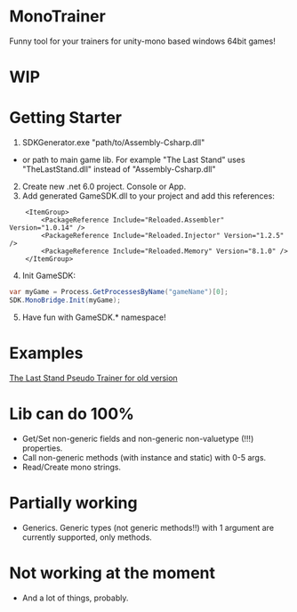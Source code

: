 # MonoTrainer
Funny tool for your trainers for unity-mono based windows 64bit games!
# WIP
# Getting Starter
1) SDKGenerator.exe "path/to/Assembly-Csharp.dll"
 - or path to main game lib. For example "The Last Stand" uses "TheLastStand.dll" instead of "Assembly-Csharp.dll"
2) Create new .net 6.0 project. Console or App.
3) Add generated GameSDK.dll to your project and add this references:
```
	<ItemGroup>
		<PackageReference Include="Reloaded.Assembler" Version="1.0.14" />
		<PackageReference Include="Reloaded.Injector" Version="1.2.5" />
		<PackageReference Include="Reloaded.Memory" Version="8.1.0" />
	</ItemGroup>
```
4) Init GameSDK:
```csharp
var myGame = Process.GetProcessesByName("gameName")[0];
SDK.MonoBridge.Init(myGame);
```
5) Have fun with GameSDK.* namespace!
# Examples
[The Last Stand Pseudo Trainer for old version](https://github.com/BadRyuner/MonoTrainer/blob/master/TheLastSpellTrainer/Program.cs)
# Lib can do 100%
- Get/Set non-generic fields and non-generic non-valuetype (!!!) properties.
- Call non-generic methods (with instance and static) with 0-5 args.
- Read/Create mono strings.

# Partially working
- Generics. Generic types (not generic methods!!) with 1 argument are currently supported, only methods.

# Not working at the moment
- And a lot of things, probably.